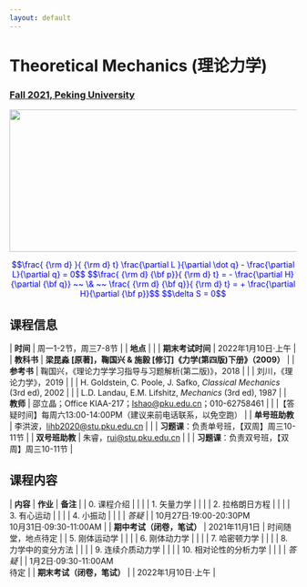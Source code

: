 ```yaml
---
layout: default
---
```


<style>
table {
  font-family: arial, sans-serif;
  border-collapse: collapse;
  width: 100%;
}

td, th {
  border: 1px solid #dddddd;
  text-align: left;
  padding: 8px;
}

tr:nth-child(odd) {
  background-color: #dddddd;
}
</style>

# <b>Theoretical Mechanics (理论力学)</b>

### <u>Fall 2021, Peking University</u>

<div style="display: flex; justify-content: center;">
<img src="http://friendshao.github.io/teaching/thmech19/thmech.png" width="550" height="250">
</div>


<p align="center">
<font color="blue">
$$\frac{ {\rm d} }{ {\rm d} t} \frac{\partial L }{\partial \dot q} - \frac{\partial L}{\partial q}  = 0$$
$$\frac{ {\rm d} {\bf p}}{ {\rm d} t} = - \frac{\partial H}{\partial {\bf q}} ~~ \& ~~ \frac{ {\rm d} {\bf q}}{ {\rm d} t} = + \frac{\partial H}{\partial {\bf p}}$$
$$\delta S = 0$$
</font>
</p>


## 课程信息

| **时间** | 周一1-2节，周三7-8节 |
| **地点** | |
| **期末考试时间** | 2022年1月10日·上午 |
| **教科书** | **梁昆淼 [原著]，鞠国兴 & 施毅 [修订]《力学(第四版)下册》（2009）** |
| **参考书** | 鞠国兴，《理论力学学习指导与习题解析(第二版)》，2018 |
| | 刘川，《理论力学》，2019 |
| | H. Goldstein, C. Poole, J. Safko, *Classical Mechanics* (3rd ed), 2002 |
| | L.D. Landau, E.M. Lifshitz, *Mechanics* (3rd ed), 1987 |
| **教师** | 邵立晶；Office KIAA-217；lshao@pku.edu.cn；010-62758461 | 
| |【答疑时间】每周六13:00-14:00PM（建议来前电话联系，以免空跑） |
| **单号班助教** | 李洪波，lihb2020@stu.pku.edu.cn |
| | **习题课**：负责单号班，【双周】周三10-11节 |
| **双号班助教** | 朱睿，rui@stu.pku.edu.cn |
| | **习题课**：负责双号班，【双周】周三10-11节 |

<p></p>

## 课程内容

| **内容** | **作业** | **备注** |
| 0. 课程介绍 | | |
| 1. 矢量力学 | | |
| 2. 拉格朗日方程 | | |
| 3. 有心运动 | | |
| 4. 小振动 | | |
| *答疑* | | 10月27日·19:00-20:30PM<br>10月31日·09:30-11:00AM | 
| **期中考试（闭卷，笔试）** | 2021年11月1日 | 时间随堂，地点待定 |
| 5. 刚体运动学 | | |
| 6. 刚体动力学 | | |
| 7. 哈密顿力学 | | |
| 8. 力学中的变分方法 | | |
| 9. 连续介质动力学 | | |
| 10. 相对论性的分析力学 | | |
| *答疑* |  | 1月2日·09:30-11:00AM<br>待定 | 
| **期末考试（闭卷，笔试）** | | 2022年1月10日·上午 |

<script type="text/x-mathjax-config">
  MathJax.Hub.Config({
    tex2jax: {
      inlineMath: [ ['$','$'] ],
      processEscapes: true
    }
  });
</script>
<script type="text/javascript" src="https://cdn.mathjax.org/mathjax/latest/MathJax.js?config=TeX-AMS-MML_HTMLorMML">
</script>

